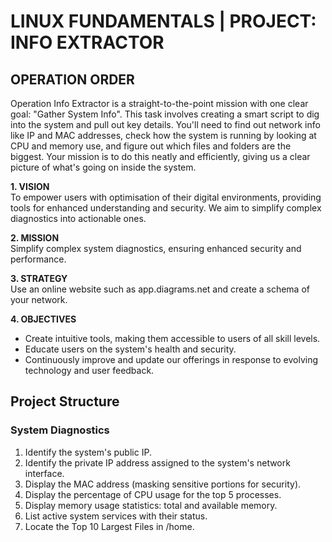 # LINUX FUNDAMENTALS | PROJECT: INFO EXTRACTOR

## OPERATION ORDER
Operation Info Extractor is a straight-to-the-point mission with one clear goal: "Gather System Info". This task involves creating a smart script to dig into the system and pull out key details. You'll need to find out network info like IP and MAC addresses, check how the system is running by looking at CPU and memory use, and figure out which files and folders are the biggest. Your mission is to do this neatly and efficiently, giving us a clear picture of what's going on inside the system.

**1. VISION**\
To empower users with optimisation of their digital environments, providing tools for enhanced understanding and security. We aim to simplify complex diagnostics into actionable ones.

**2. MISSION**\
Simplify complex system diagnostics, ensuring enhanced security and performance.

**3. STRATEGY**\
Use an online website such as app.diagrams.net and create a schema of your network.

**4. OBJECTIVES**
- Create intuitive tools, making them accessible to users of all skill levels.
- Educate users on the system's health and security.
- Continuously improve and update our offerings in response to evolving technology and user feedback.

## Project Structure

### System Diagnostics
 1. Identify the system's public IP.
 2. Identify the private IP address assigned to the system's network interface.
 3. Display the MAC address (masking sensitive portions for security).
 4. Display the percentage of CPU usage for the top 5 processes.
 5. Display memory usage statistics: total and available memory.
 6. List active system services with their status.
 7. Locate the Top 10 Largest Files in /home.
     


